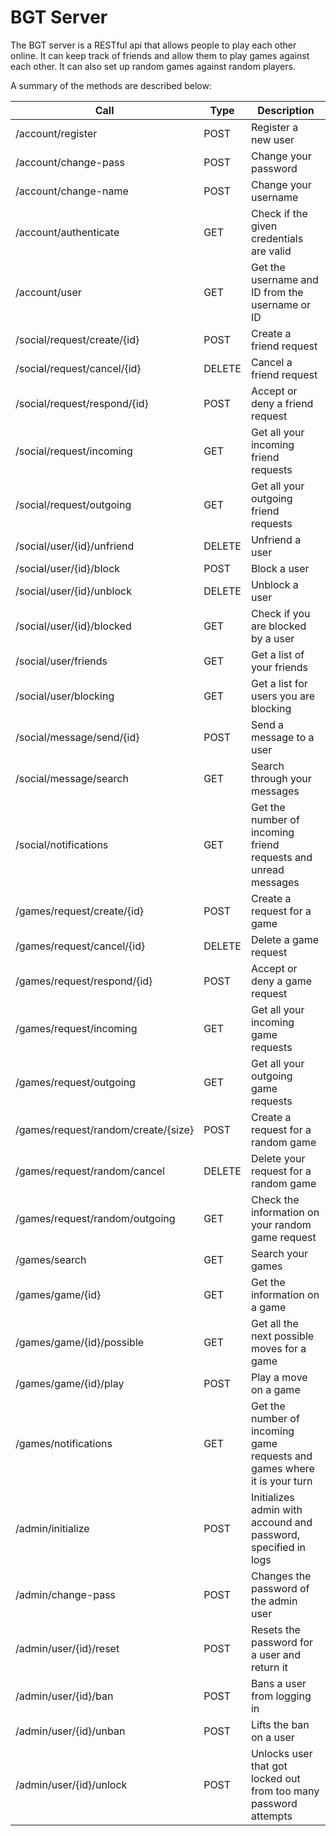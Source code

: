 BGT Server
==========

The BGT server is a RESTful api that allows people to play each other online.
It can keep track of friends and allow them to play games against each other.
It can also set up random games against random players.

A summary of the methods are described below:

| Call                                      | Type      | Description                                                               |
|-------------------------------------------|-----------|---------------------------------------------------------------------------|
| /account/register                         | POST      | Register a new user                                                       |
| /account/change-pass                      | POST      | Change your password                                                      |
| /account/change-name                      | POST      | Change your username                                                      |
| /account/authenticate                     | GET       | Check if the given credentials are valid                                  |
| /account/user                             | GET       | Get the username and ID from the username or ID                           |
| /social/request/create/{id}               | POST      | Create a friend request                                                   |
| /social/request/cancel/{id}               | DELETE    | Cancel a friend request                                                   |
| /social/request/respond/{id}              | POST      | Accept or deny a friend request                                           |
| /social/request/incoming                  | GET       | Get all your incoming friend requests                                     |
| /social/request/outgoing                  | GET       | Get all your outgoing friend requests                                     |
| /social/user/{id}/unfriend                | DELETE    | Unfriend a user                                                           |
| /social/user/{id}/block                   | POST      | Block a user                                                              |
| /social/user/{id}/unblock                 | DELETE    | Unblock a user                                                            |
| /social/user/{id}/blocked                 | GET       | Check if you are blocked by a user                                        |
| /social/user/friends                      | GET       | Get a list of your friends                                                |
| /social/user/blocking                     | GET       | Get a list for users you are blocking                                     |
| /social/message/send/{id}                 | POST      | Send a message to a user                                                  |
| /social/message/search                    | GET       | Search through your messages                                              |
| /social/notifications                     | GET       | Get the number of incoming friend requests and unread messages            |
| /games/request/create/{id}                | POST      | Create a request for a game                                               |
| /games/request/cancel/{id}                | DELETE    | Delete a game request                                                     |
| /games/request/respond/{id}               | POST      | Accept or deny a game request                                             |
| /games/request/incoming                   | GET       | Get all your incoming game requests                                       |
| /games/request/outgoing                   | GET       | Get all your outgoing game requests                                       |
| /games/request/random/create/{size}       | POST      | Create a request for a random game                                        |
| /games/request/random/cancel              | DELETE    | Delete your request for a random game                                     |
| /games/request/random/outgoing            | GET       | Check the information on your random game request                         |
| /games/search                             | GET       | Search your games                                                         |
| /games/game/{id}                          | GET       | Get the information on a game                                             |
| /games/game/{id}/possible                 | GET       | Get all the next possible moves for a game                                |
| /games/game/{id}/play                     | POST      | Play a move on a game                                                     |
| /games/notifications                      | GET       | Get the number of incoming game requests and games where it is your turn  |
| /admin/initialize                         | POST      | Initializes admin with accound and password, specified in logs            |
| /admin/change-pass                        | POST      | Changes the password of the admin user                                    |
| /admin/user/{id}/reset                    | POST      | Resets the password for a user and return it                              |
| /admin/user/{id}/ban                      | POST      | Bans a user from logging in                                               |
| /admin/user/{id}/unban                    | POST      | Lifts the ban on a user                                                   |
| /admin/user/{id}/unlock                   | POST      | Unlocks user that got locked out from too many password attempts          |

